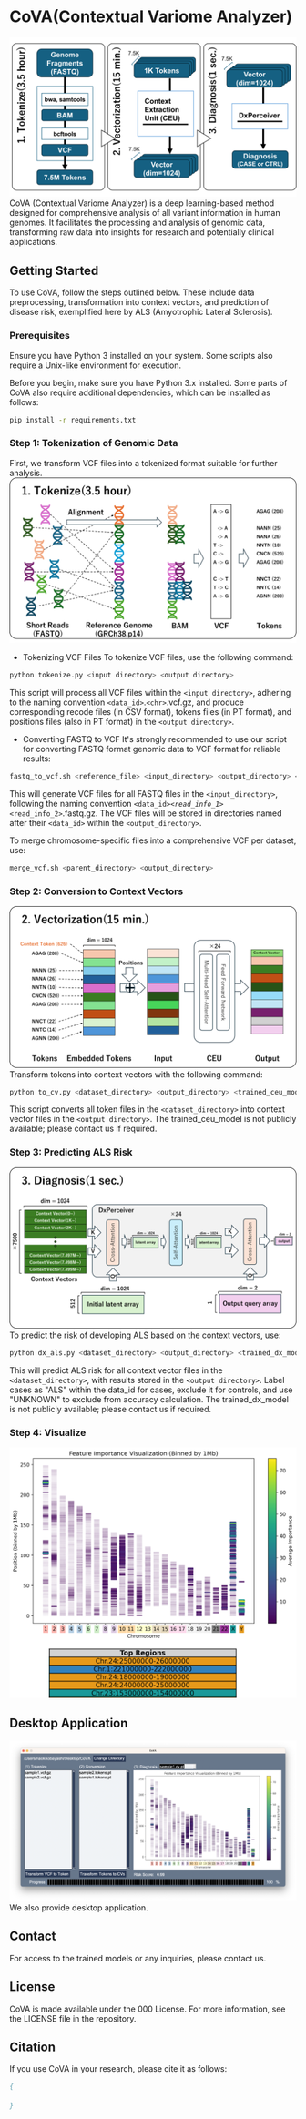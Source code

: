 # CoVA(Contextual Variome Analyzer)
![](assets/images/CoVA.overview.png)
CoVA (Contextual Variome Analyzer) is a deep learning-based method designed for comprehensive analysis of all variant information in human genomes. It facilitates the processing and analysis of genomic data, transforming raw data into insights for research and potentially clinical applications.


## Getting Started
To use CoVA, follow the steps outlined below. These include data preprocessing, transformation into context vectors, and prediction of disease risk, exemplified here by ALS (Amyotrophic Lateral Sclerosis).

### Prerequisites
Ensure you have Python 3 installed on your system. Some scripts also require a Unix-like environment for execution.

Before you begin, make sure you have Python 3.x installed. Some parts of CoVA also require additional dependencies, which can be installed as follows:
```bash
pip install -r requirements.txt
```

### Step 1: Tokenization of Genomic Data
First, we transform VCF files into a tokenized format suitable for further analysis.
![](assets/images/CoVA.tokenize.png)

- Tokenizing VCF Files
To tokenize VCF files, use the following command:
``` bash
python tokenize.py <input directory> <output directory>
```
This script will process all VCF files within the `<input directory>`, adhering to the naming convention `<data_id>`.`<chr>`.vcf.gz, and produce corresponding recode files (in CSV format), tokens files (in PT format), and positions files (also in PT format) in the `<output directory>`.

- Converting FASTQ to VCF
It's strongly recommended to use our script for converting FASTQ format genomic data to VCF format for reliable results:
``` bash
fastq_to_vcf.sh <reference_file> <input_directory> <output_directory> <threads> <bam_directory>
```
This will generate VCF files for all FASTQ files in the `<input_directory>`, following the naming convention `<data_id>`_`<read_info_1>`_`<read_info_2>`.fastq.gz. The VCF files will be stored in directories named after their `<data_id>` within the `<output_directory>`.

To merge chromosome-specific files into a comprehensive VCF per dataset, use:
``` bash
merge_vcf.sh <parent_directory> <output_directory>
```

### Step 2: Conversion to Context Vectors
![](assets/images/CoVA.vectorization.png)
Transform tokens into context vectors with the following command:
``` bash
python to_cv.py <dataset_directory> <output_directory> <trained_ceu_model>
```
This script converts all token files in the `<dataset_directory>` into context vector files in the `<output directory>`. The trained_ceu_model is not publicly available; please contact us if required.

### Step 3: Predicting ALS Risk
![](assets/images/CoVA.dxperceiver.png)
To predict the risk of developing ALS based on the context vectors, use:
``` bash
python dx_als.py <dataset_directory> <output_directory> <trained_dx_model>
```
This will predict ALS risk for all context vector files in the `<dataset_directory>`, with results stored in the `<output directory>`. Label cases as "ALS" within the data_id for cases, exclude it for controls, and use "UNKNOWN" to exclude from accuracy calculation. The trained_dx_model is not publicly available; please contact us if required.

### Step 4: Visualize
![](assets/images/DxPerceiver.visualize_all.png)

## Desktop Application
![](assets/images/CoVA.app.png)
We also provide desktop application.

## Contact
For access to the trained models or any inquiries, please contact us.

## License
CoVA is made available under the 000 License. For more information, see the LICENSE file in the repository.

## Citation
If you use CoVA in your research, please cite it as follows:
```bib
{

}
```